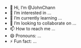 - 👋 Hi, I’m @JohnChann
- 👀 I’m interested in ...
- 🌱 I’m currently learning ...
- 💞️ I’m looking to collaborate on ...
- 📫 How to reach me ...
- 😄 Pronouns: ...
- ⚡ Fun fact: ...

<!---
JohnChann/JohnChann is a ✨ special ✨ repository because its `README.md` (this file) appears on your GitHub profile.
You can click the Preview link to take a look at your changes.
--->
